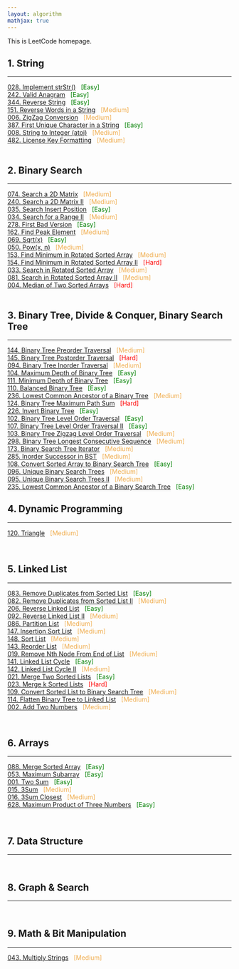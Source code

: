 ```yaml
---
layout: algorithm
mathjax: true
---
```


This is LeetCode homepage.

## 1. String
---
[$028$. Implement strStr()]({{site.baseurl}}/algorithms/leetcode/28) &nbsp; <span style="color:green;">[Easy]</span><br>
[$242$. Valid Anagram]({{site.baseurl}}/algorithms/leetcode/242) &nbsp; <span style="color:green;">[Easy]</span><br>
[$344$. Reverse String]({{site.baseurl}}/algorithms/leetcode/344) &nbsp; <span style="color:green;">[Easy]</span><br>
[$151$. Reverse Words in a String]({{site.baseurl}}/algorithms/leetcode/151) &nbsp; <span style="color:#F0AD4E;">[Medium]</span> <br>
[$006$. ZigZag Conversion]({{site.baseurl}}/algorithms/leetcode/6)  &nbsp; <span style="color:#F0AD4E;">[Medium]</span><br>
[$387$. First Unique Character in a String]({{site.baseurl}}/algorithms/leetcode/387) &nbsp; <span style="color:green;">[Easy]</span><br>
[$008$. String to Integer (atoi)]({{site.baseurl}}/algorithms/leetcode/8) &nbsp; <span style="color:#F0AD4E;">[Medium]</span><br>
[$482$. License Key Formatting]({{site.baseurl}}/algorithms/leetcode/482) &nbsp; <span style="color:#F0AD4E;">[Medium]</span><br>
<br>

## 2. Binary Search
---
[$074$. Search a 2D Matrix]({{site.baseurl}}/algorithms/leetcode/74) &nbsp; <span style="color:#F0AD4E;">[Medium]</span><br>
[$240$. Search a 2D Matrix II]({{site.baseurl}}/algorithms/leetcode/240) &nbsp; <span style="color:#F0AD4E;">[Medium]</span><br>
[$035$. Search Insert Position]({{site.baseurl}}/algorithms/leetcode/35) &nbsp; <span style="color:green;">[Easy]</span><br>
[$034$. Search for a Range II]({{site.baseurl}}/algorithms/leetcode/34) &nbsp; <span style="color:#F0AD4E;">[Medium]</span><br>
[$278$. First Bad Version]({{site.baseurl}}/algorithms/leetcode/278) &nbsp; <span style="color:green;">[Easy]</span><br>
[$162$. Find Peak Element]({{site.baseurl}}/algorithms/leetcode/162) &nbsp; <span style="color:#F0AD4E;">[Medium]</span><br>
[$069$. Sqrt(x)]({{site.baseurl}}/algorithms/leetcode/69) &nbsp; <span style="color:green;">[Easy]</span><br>
[$050$. Pow(x, n)]({{site.baseurl}}/algorithms/leetcode/50) &nbsp; <span style="color:#F0AD4E;">[Medium]</span><br>
[$153$. Find Minimum in Rotated Sorted Array]({{site.baseurl}}/algorithms/leetcode/153) &nbsp; <span style="color:#F0AD4E;">[Medium]</span><br>
[$154$. Find Minimum in Rotated Sorted Array II]({{site.baseurl}}/algorithms/leetcode/154) &nbsp; <span style="color:red;">[Hard]</span><br>
[$033$. Search in Rotated Sorted Array]({{site.baseurl}}/algorithms/leetcode/33) &nbsp; <span style="color:#F0AD4E;">[Medium]</span><br>
[$081$. Search in Rotated Sorted Array II]({{site.baseurl}}/algorithms/leetcode/81) &nbsp; <span style="color:#F0AD4E;">[Medium]</span><br>
[$004$. Median of Two Sorted Arrays]({{site.baseurl}}/algorithms/leetcode/4) &nbsp; <span style="color:red;">[Hard]</span><br>
<br>

## 3. Binary Tree, Divide & Conquer, Binary Search Tree
---
[$144$. Binary Tree Preorder Traversal]({{site.baseurl}}/algorithms/leetcode/144) &nbsp; <span style="color:#F0AD4E;">[Medium]</span><br>
[$145$. Binary Tree Postorder Traversal]({{site.baseurl}}/algorithms/leetcode/145) &nbsp; <span style="color:red;">[Hard]</span><br>
[$094$. Binary Tree Inorder Traversal]({{site.baseurl}}/algorithms/leetcode/94) &nbsp; <span style="color:#F0AD4E;">[Medium]</span><br>
[$104$. Maximum Depth of Binary Tree]({{site.baseurl}}/algorithms/leetcode/104) &nbsp; <span style="color:green;">[Easy]</span><br>
[$111$. Minimum Depth of Binary Tree]({{site.baseurl}}/algorithms/leetcode/111) &nbsp; <span style="color:green;">[Easy]</span><br>
[$110$. Balanced Binary Tree]({{site.baseurl}}/algorithms/leetcode/110) &nbsp; <span style="color:green;">[Easy]</span><br>
[$236$. Lowest Common Ancestor of a Binary Tree]({{site.baseurl}}/algorithms/leetcode/236) &nbsp; <span style="color:#F0AD4E;">[Medium]</span><br>
[$124$. Binary Tree Maximum Path Sum]({{site.baseurl}}/algorithms/leetcode/124) &nbsp; <span style="color:red;">[Hard]</span><br>
[$226$. Invert Binary Tree]({{site.baseurl}}/algorithms/leetcode/226) &nbsp; <span style="color:green;">[Easy]</span><br>
[$102$. Binary Tree Level Order Traversal]({{site.baseurl}}/algorithms/leetcode/102) &nbsp; <span style="color:green;">[Easy]</span><br>
[$107$. Binary Tree Level Order Traversal II]({{site.baseurl}}/algorithms/leetcode/107) &nbsp; <span style="color:green;">[Easy]</span><br>
[$103$. Binary Tree Zigzag Level Order Traversal]({{site.baseurl}}/algorithms/leetcode/103) &nbsp; <span style="color:#F0AD4E;">[Medium]</span><br>
[$298$. Binary Tree Longest Consecutive Sequence]({{site.baseurl}}/algorithms/leetcode/298) &nbsp; <span style="color:#F0AD4E;">[Medium]</span><br>
[$173$. Binary Search Tree Iterator]({{site.baseurl}}/algorithms/leetcode/173) &nbsp; <span style="color:#F0AD4E;">[Medium]</span><br>
[$285$. Inorder Successor in BST]({{site.baseurl}}/algorithms/leetcode/285) &nbsp; <span style="color:#F0AD4E;">[Medium]</span><br>
[$108$. Convert Sorted Array to Binary Search Tree]({{site.baseurl}}/algorithms/leetcode/108) &nbsp; <span style="color:green;">[Easy]</span><br>
[$096$. Unique Binary Search Trees]({{site.baseurl}}/algorithms/leetcode/96) &nbsp; <span style="color:#F0AD4E;">[Medium]</span><br>
[$095$. Unique Binary Search Trees II]({{site.baseurl}}/algorithms/leetcode/95) &nbsp; <span style="color:#F0AD4E;">[Medium]</span><br>
[$235$. Lowest Common Ancestor of a Binary Search Tree]({{site.baseurl}}/algorithms/leetcode/235) &nbsp; <span style="color:green;">[Easy]</span><br>

## 4. Dynamic Programming
---
[$120$. Triangle]({{site.baseurl}}/algorithms/leetcode/120) &nbsp; <span style="color:#F0AD4E;">[Medium]</span><br>

<br>

## 5. Linked List
---
[$083$. Remove Duplicates from Sorted List]({{site.baseurl}}/algorithms/leetcode/83) &nbsp; <span style="color:green;">[Easy]</span><br>
[$082$. Remove Duplicates from Sorted List II]({{site.baseurl}}/algorithms/leetcode/82) &nbsp; <span style="color:#F0AD4E;">[Medium]</span><br>
[$206$. Reverse Linked List]({{site.baseurl}}/algorithms/leetcode/206) &nbsp; <span style="color:green;">[Easy]</span><br>
[$092$. Reverse Linked List II]({{site.baseurl}}/algorithms/leetcode/92) &nbsp; <span style="color:#F0AD4E;">[Medium]</span><br>
[$086$. Partition List]({{site.baseurl}}/algorithms/leetcode/86) &nbsp; <span style="color:#F0AD4E;">[Medium]</span><br>
[$147$. Insertion Sort List]({{site.baseurl}}/algorithms/leetcode/147) &nbsp; <span style="color:#F0AD4E;">[Medium]</span><br>
[$148$. Sort List]({{site.baseurl}}/algorithms/leetcode/148) &nbsp; <span style="color:#F0AD4E;">[Medium]</span><br>
[$143$. Reorder List]({{site.baseurl}}/algorithms/leetcode/143) &nbsp; <span style="color:#F0AD4E;">[Medium]</span><br>
[$019$. Remove Nth Node From End of List]({{site.baseurl}}/algorithms/leetcode/19) &nbsp; <span style="color:#F0AD4E;">[Medium]</span><br>
[$141$. Linked List Cycle]({{site.baseurl}}/algorithms/leetcode/141) &nbsp; <span style="color:green;">[Easy]</span><br>
[$142$. Linked List Cycle II]({{site.baseurl}}/algorithms/leetcode/142) &nbsp; <span style="color:#F0AD4E;">[Medium]</span><br>
[$021$. Merge Two Sorted Lists]({{site.baseurl}}/algorithms/leetcode/21) &nbsp; <span style="color:green;">[Easy]</span><br>
[$023$. Merge k Sorted Lists]({{site.baseurl}}/algorithms/leetcode/23) &nbsp; <span style="color:red;">[Hard]</span><br>
[$109$. Convert Sorted List to Binary Search Tree]({{site.baseurl}}/algorithms/leetcode/109) &nbsp; <span style="color:#F0AD4E;">[Medium]</span><br>
[$114$. Flatten Binary Tree to Linked List]({{site.baseurl}}/algorithms/leetcode/114) &nbsp; <span style="color:#F0AD4E;">[Medium]</span><br>
[$002$. Add Two Numbers]({{site.baseurl}}/algorithms/leetcode/2) &nbsp; <span style="color:#F0AD4E;">[Medium]</span><br>

<br>

## 6. Arrays
---
[$088$. Merge Sorted Array]({{site.baseurl}}/algorithms/leetcode/88) &nbsp; <span style="color:green;">[Easy]</span><br>
[$053$. Maximum Subarray]({{site.baseurl}}/algorithms/leetcode/53) &nbsp; <span style="color:green;">[Easy]</span><br>
[$001$. Two Sum]({{site.baseurl}}/algorithms/leetcode/1) &nbsp; <span style="color:green;">[Easy]</span><br>
[$015$. 3Sum]({{site.baseurl}}/algorithms/leetcode/15) &nbsp; <span style="color:#F0AD4E;">[Medium]</span><br>
[$016$. 3Sum Closest]({{site.baseurl}}/algorithms/leetcode/16) &nbsp; <span style="color:#F0AD4E;">[Medium]</span><br>
[$628$. Maximum Product of Three Numbers]({{site.baseurl}}/algorithms/leetcode/628) &nbsp; <span style="color:green;">[Easy]</span><br>

<br>

## 7. Data Structure
---

<br>

## 8. Graph & Search
---

<br>

## 9. Math & Bit Manipulation
---
[$043$. Multiply Strings]({{site.baseurl}}/algorithms/leetcode/43) &nbsp; <span style="color:#F0AD4E;">[Medium]</span><br>


<br>





<br><br>
